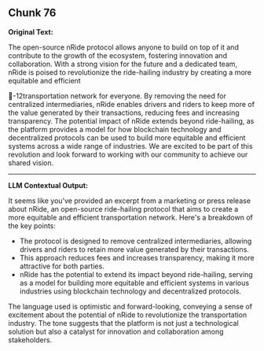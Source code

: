 ## Chunk 76

**Original Text:**

The open-source nRide protocol allows anyone to build on top of it and contribute to the growth of the ecosystem, fostering innovation and collaboration. With a strong vision for the future and a dedicated team,
nRide is poised to revolutionize the ride-hailing industry by creating a more equitable and efficient

-12transportation network for everyone. By removing the need for centralized intermediaries, nRide enables
drivers and riders to keep more of the value generated by their transactions, reducing fees and increasing
transparency. The potential impact of nRide extends beyond ride-hailing, as the platform provides a model for how
blockchain technology and decentralized protocols can be used to build more equitable and efficient systems across a wide range of industries. We are excited to be part of this revolution and look forward to
working with our community to achieve our shared vision.

---

**LLM Contextual Output:**

It seems like you've provided an excerpt from a marketing or press release about nRide, an open-source ride-hailing protocol that aims to create a more equitable and efficient transportation network. Here's a breakdown of the key points:

* The protocol is designed to remove centralized intermediaries, allowing drivers and riders to retain more value generated by their transactions.
* This approach reduces fees and increases transparency, making it more attractive for both parties.
* nRide has the potential to extend its impact beyond ride-hailing, serving as a model for building more equitable and efficient systems in various industries using blockchain technology and decentralized protocols.

The language used is optimistic and forward-looking, conveying a sense of excitement about the potential of nRide to revolutionize the transportation industry. The tone suggests that the platform is not just a technological solution but also a catalyst for innovation and collaboration among stakeholders.
